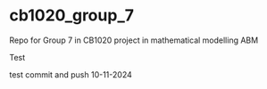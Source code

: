 # cb1020_group_7
Repo for Group 7 in CB1020 project in mathematical modelling ABM

Test

test commit and push 10-11-2024